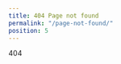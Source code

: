 ```yaml
---
title: 404 Page not found
permalink: "/page-not-found/"
position: 5
---
```


<div class="wrapper-notfound">

404

</div>